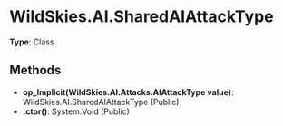 ﻿# WildSkies.AI.SharedAIAttackType

**Type**: Class

## Methods

- **op_Implicit(WildSkies.AI.Attacks.AIAttackType value)**: WildSkies.AI.SharedAIAttackType (Public)
- **.ctor()**: System.Void (Public)


